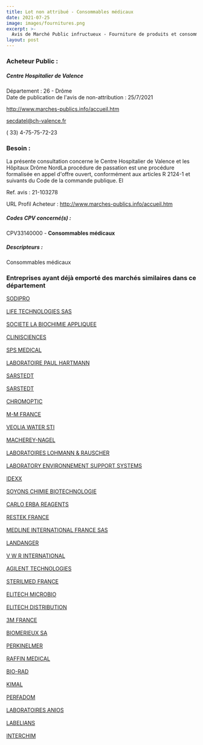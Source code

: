 ```yaml
---
title: Lot non attribué - Consommables médicaux
date: 2021-07-25
image: images/fournitures.png
excerpt: >-
  Avis de Marché Public infructueux - Fourniture de produits et consommables pour les laboratoires biologie, anatomocytopathologie et service de radiopharmacie
layout: post
---
```


### Acheteur Public :
##### Centre Hospitalier de Valence
Département : 26 - Drôme<br/>
Date de publication de l'avis de non-attribution : 25/7/2021


http://www.marches-publics.info/accueil.htm

secdatel@ch-valence.fr

( 33) 4-75-75-72-23
### Besoin :

La présente consultation concerne le Centre Hospitalier de Valence et les Hôpitaux Drôme NordLa procédure de passation est une procédure formalisée en appel d'offre ouvert, conformément aux articles R 2124-1 et suivants du Code de la commande publique. El

Ref. avis : 21-103278

URL Profil Acheteur : http://www.marches-publics.info/accueil.htm

##### Codes CPV concerné(s) :
CPV33140000 - **Consommables médicaux** <br/>

##### Descripteurs :
Consommables médicaux <br/>

### Entreprises ayant déjà emporté des marchés similaires dans ce département
<a href="/entreprise-543/siren-063500235">SODIPRO</a><br/><br/>
<a href="/entreprise-544/siren-303696769">LIFE TECHNOLOGIES SAS</a><br/><br/>
<a href="/entreprise-545/siren-316743095">SOCIETE LA BIOCHIMIE APPLIQUEE</a><br/><br/>
<a href="/entreprise-546/siren-319449765">CLINISCIENCES</a><br/><br/>
<a href="/entreprise-546/siren-321716847">SPS MEDICAL</a><br/><br/>
<a href="/entreprise-546/siren-325158038">LABORATOIRE PAUL HARTMANN</a><br/><br/>
<a href="/entreprise-547/siren-330632456">SARSTEDT</a><br/><br/>
<a href="/entreprise-547/siren-330632456">SARSTEDT</a><br/><br/>
<a href="/entreprise-547/siren-331243022">CHROMOPTIC</a><br/><br/>
<a href="/entreprise-549/siren-342820438">M-M FRANCE</a><br/><br/>
<a href="/entreprise-551/siren-353385719">VEOLIA WATER STI</a><br/><br/>
<a href="/entreprise-551/siren-379859531">MACHEREY-NAGEL</a><br/><br/>
<a href="/entreprise-551/siren-380236091">LABORATOIRES LOHMANN & RAUSCHER</a><br/><br/>
<a href="/entreprise-552/siren-380527168">LABORATORY ENVIRONNEMENT SUPPORT SYSTEMS</a><br/><br/>
<a href="/entreprise-552/siren-380865782">IDEXX</a><br/><br/>
<a href="/entreprise-553/siren-388460578">SOYONS CHIMIE BIOTECHNOLOGIE</a><br/><br/>
<a href="/entreprise-553/siren-391048824">CARLO ERBA REAGENTS</a><br/><br/>
<a href="/entreprise-555/siren-399620285">RESTEK FRANCE</a><br/><br/>
<a href="/entreprise-556/siren-408537249">MEDLINE INTERNATIONAL FRANCE SAS</a><br/><br/>
<a href="/entreprise-557/siren-411501695">LANDANGER</a><br/><br/>
<a href="/entreprise-558/siren-421287855">V W R INTERNATIONAL</a><br/><br/>
<a href="/entreprise-561/siren-441090719">AGILENT TECHNOLOGIES</a><br/><br/>
<a href="/entreprise-561/siren-443170923">STERILMED FRANCE</a><br/><br/>
<a href="/entreprise-568/siren-503366239">ELITECH MICROBIO</a><br/><br/>
<a href="/entreprise-572/siren-538673716">ELITECH DISTRIBUTION</a><br/><br/>
<a href="/entreprise-572/siren-542078555">3M FRANCE</a><br/><br/>
<a href="/entreprise-573/siren-673620399">BIOMERIEUX SA</a><br/><br/>
<a href="/entreprise-573/siren-692031115">PERKINELMER</a><br/><br/>
<a href="/entreprise-573/siren-725880579">RAFFIN MEDICAL</a><br/><br/>
<a href="/entreprise-575/siren-789947322">BIO-RAD</a><br/><br/>
<a href="/entreprise-577/siren-808013981">KIMAL</a><br/><br/>
<a href="/entreprise-577/siren-808427330">PERFADOM</a><br/><br/>
<a href="/entreprise-579/siren-823326061">LABORATOIRES ANIOS</a><br/><br/>
<a href="/entreprise-581/siren-857200885">LABELIANS</a><br/><br/>
<a href="/entreprise-582/siren-917050171">INTERCHIM</a><br/><br/>
